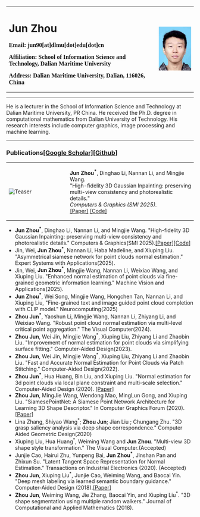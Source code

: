 <table border="0">
  <tr>
    <td width="80%">
      <h1>Jun Zhou</h1>
      <p><b>
        <font size="3" face="Verdana">
          Email: jun90[at]dlmu[dot]edu[dot]cn
        </font>
      </b></p>
      <p><b>
        <font size="3" face="Verdana">
          Affiliation: School of Information Science and Technology, Dalian Maritime University
        </font>
      </b></p>
      <p><b>
        <font size="3" face="Verdana">
          Address: Dalian Maritime University, Dalian, 116026, China
        </font>
      </b></p>
    </td>
    <td width="20%">
      <img src="./photo2.jpg" width="100%">
    </td>
  </tr>
</table>

---

He is a lecturer in the School of Information Science and Technology at Dalian Maritime University, PR China. He  received the Ph.D. degree in computational mathematics from Dalian University of Technology. His research interests include computer graphics, image processing and machine learning.

---

### Publications[[Google Scholar]](https://scholar.google.com/citations?user=R1BlW14AAAAJ&hl=en)[[Github]](https://github.com/ABc90)

<table>
<tr>
<td width="150px">
  <img src="./hfgs_pipeline.jpg" alt="Teaser" width="140px">
</td>
<td>

**Jun Zhou<sup>*</sup>**, Dinghao Li, Nannan Li, and Mingjie Wang.  
"High-fidelity 3D Gaussian Inpainting: preserving multi-view consistency and photorealistic details."  
*Computers & Graphics (SMI 2025).*  
[[Paper]](https://arxiv.org/pdf/2507.18023) [[Code]](https://github.com/xzdmx/hf-gs)

</td>
</tr>
</table>



* **Jun Zhou<sup>*</sup>**, Dinghao Li, Nannan Li, and Mingjie Wang. "High-fidelity 3D Gaussian Inpainting: preserving multi-view consistency and photorealistic details." Computers & Graphics(SMI 2025).[[Paper]](https://arxiv.org/pdf/2507.18023)[[Code]](https://github.com/xzdmx/hf-gs)
* Jin, Wei, **Jun Zhou<sup>*</sup>**, Nannan Li, Haba Madeline, and Xiuping Liu. "Asymmetrical siamese network for point clouds normal estimation." Expert Systems with Applications(2025).
* Jin, Wei, **Jun Zhou<sup>*</sup>**, Mingjie Wang, Nannan Li, Weixiao Wang, and Xiuping Liu. "Enhanced normal estimation of point clouds via fine-grained geometric information learning." Machine Vision and Applications(2025).
* **Jun Zhou<sup>*</sup>**, Wei Song, Mingjie Wang, Hongchen Tan, Nannan Li, and Xiuping Liu, "Fine-grained text and image guided point cloud completion with CLIP model." Neurocomputing(2025)
* **Zhou Jun<sup>*</sup>**, Yaoshun Li, Mingjie Wang, Nannan Li, Zhiyang Li, and Weixiao Wang. "Robust point cloud normal estimation via multi-level critical point aggregation." The Visual Computer(2024).
* **Zhou Jun**, Wei Jin, Mingjie Wang<sup>*</sup>, Xiuping Liu, Zhiyang Li and Zhaobin Liu. "Improvement of normal estimation for point clouds via simplifying surface fitting." Computer-Aided Design(2023).
* **Zhou Jun**, Wei Jin, Mingjie Wang<sup>*</sup>, Xiuping Liu, Zhiyang Li and Zhaobin Liu. "Fast and Accurate Normal Estimation for Point Clouds via Patch Stitching." Computer-Aided Design(2022).
* **Zhou Jun<sup>*</sup>**, Hua Huang, Bin Liu, and Xiuping Liu. "Normal estimation for 3d point clouds via local plane constraint and multi-scale selection." Computer-Aided Design (2020). [[Paper]](https://arxiv.org/pdf/1910.08537.pdf)
* **Zhou Jun**, MingJie Wang, Wendong Mao, MingLun Gong, and Xiuping Liu. "SiamesePointNet: A Siamese Point Network Architecture for Learning 3D Shape Descriptor." In Computer Graphics Forum (2020). [[Paper]](https://onlinelibrary.wiley.com/doi/abs/10.1111/cgf.13804)
* Lina Zhang, Shiyao Wang<sup>*</sup>; **Zhou Jun**; Jian Liu ; Chungang Zhu. "3D grasp saliency analysis via deep shape correspondence." Computer Aided Geometric Design(2020)
* Xiuping Liu, Hua Huang<sup>*</sup>, Weiming Wang and **Jun Zhou**. "Multi-view 3D shape style transformation." The Visual Computer.(Accepted)
* Junjie Cao, Hairui Zhu, Yunpeng Bai, **Jun Zhou<sup>*</sup>**, Jinshan Pan and Zhixun Su. "Latent Tangent Space Representation for Normal Estimation." Transactions on Industrial Electronics (2020). (Accepted)
* **Zhou Jun**, Xiuping Liu<sup>*</sup>, Junjie Cao, Weiming Wang, and Baocai Yin. "Deep mesh labeling via learned semantic boundary guidance." Computer-Aided Design (2018).[[Paper]](https://www.sciencedirect.com/science/article/abs/pii/S001044851830054X)
* **Zhou Jun**, Weiming Wang, Jie Zhang, Baocai Yin, and Xiuping Liu<sup>*</sup>. "3D shape segmentation using multiple random walkers." Journal of Computational and Applied Mathematics (2018).



